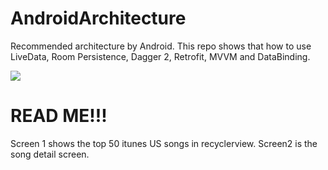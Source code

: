 # AndroidArchitecture
Recommended architecture by Android. This repo shows that how to use LiveData, Room Persistence, Dagger 2, Retrofit, MVVM and DataBinding.

<img src="https://github.com/iammert/AndroidArchitecture/blob/master/art/art.png"/>

# READ ME!!!
Screen 1 shows the top 50 itunes US songs in recyclerview.
Screen2 is the song detail screen.








